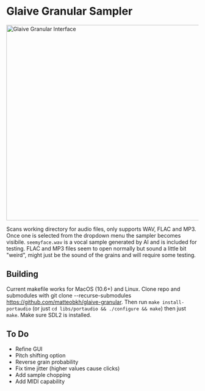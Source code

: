 # Glaive Granular Sampler
<img width="512" alt="Glaive Granular Interface" src="https://github.com/user-attachments/assets/8e6c7876-1635-472d-aa68-5c9914fd45aa" />

Scans working directory for audio files, only supports WAV, FLAC and MP3. Once one is selected from the dropdown menu the sampler becomes visibile. `seemyface.wav` is a vocal sample generated by AI and is included for testing. FLAC and MP3 files seem to open normally but sound a little bit "weird", might just be the sound of the grains and will require some testing.
## Building
Current makefile works for MacOS (10.6+) and Linux. Clone repo and submodules with git clone --recurse-submodules https://github.com/matteobkh/glaive-granular. Then run `make install-portaudio` (or just `cd libs/portaudio && ./configure && make`) then just `make`. Make sure SDL2 is installed.
## To Do
- Refine GUI
- Pitch shifting option
- Reverse grain probability
- Fix time jitter (higher values cause clicks)
- Add sample chopping
- Add MIDI capability
